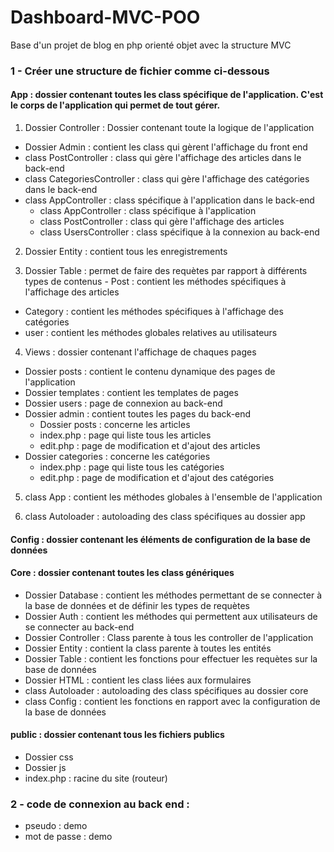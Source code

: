 # Dashboard-MVC-POO

Base d'un projet de blog en php orienté objet avec la structure MVC

### 1 - Créer une structure de fichier comme ci-dessous

#### App : dossier contenant toutes les class spécifique de l'application. C'est le corps de l'application qui permet de tout gérer.

1. Dossier Controller : Dossier contenant toute la logique de l'application
- Dossier Admin : contient les class qui gèrent l'affichage du front end
- class PostController : class qui gère l'affichage des articles dans le back-end
- class CategoriesController : class qui gère l'affichage des catégories dans le back-end
- class AppController : class spécifique à l'application dans le back-end
  - class AppController : class spécifique à l'application
  - class PostController : class qui gère l'affichage des articles
  - class UsersController : class spécifique à la connexion au back-end

2. Dossier Entity : contient tous les enregistrements

3. Dossier Table : permet de faire des requètes par rapport à différents types de contenus - Post : contient les méthodes spécifiques à l'affichage des articles
  - Category : contient les méthodes spécifiques à l'affichage des catégories
  - user : contient les méthodes globales relatives au utilisateurs

4. Views : dossier contenant l'affichage de chaques pages
  - Dossier posts : contient le contenu dynamique des pages de l'application
  - Dossier templates : contient les templates de pages
  - Dossier users : page de connexion au back-end
  - Dossier admin : contient toutes les pages du back-end
    - Dossier posts : concerne les articles
    - index.php : page qui liste tous les articles
    - edit.php : page de modification et d'ajout des articles
  - Dossier categories : concerne les catégories
    - index.php : page qui liste tous les catégories
    - edit.php : page de modification et d'ajout des catégories

5. class App : contient les méthodes globales à l'ensemble de l'application

6. class Autoloader : autoloading des class spécifiques au dossier app

#### Config : dossier contenant les éléments de configuration de la base de données

#### Core : dossier contenant toutes les class génériques
  - Dossier Database : contient les méthodes permettant de se connecter à la base de données et de définir les types de requètes
  - Dossier Auth : contient les méthodes qui permettent aux utilisateurs de se connecter au back-end
  - Dossier Controller : Class parente à tous les controller de l'application
  - Dossier Entity : contient la class parente à toutes les entités
  - Dossier Table : contient les fonctions pour effectuer les requètes sur la base de données
  - Dossier HTML : contient les class liées aux formulaires
  - class Autoloader : autoloading des class spécifiques au dossier core
  - class Config : contient les fonctions en rapport avec la configuration de la base de données

#### public : dossier contenant tous les fichiers publics
  - Dossier css
  - Dossier js
  - index.php : racine du site (routeur)

### 2 - code de connexion au back end :

- pseudo : demo
- mot de passe : demo
